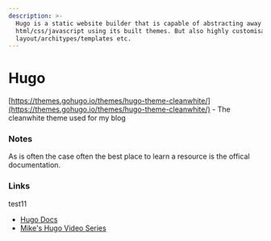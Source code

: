 ```yaml
---
description: >-
  Hugo is a static website builder that is capable of abstracting away the
  html/css/javascript using its built themes. But also highly customisable with
  layout/architypes/templates etc.
---
```


# Hugo

[https://themes.gohugo.io/themes/hugo-theme-cleanwhite/](https://themes.gohugo.io/themes/hugo-theme-cleanwhite/) - The cleanwhite theme used for my blog

### Notes

As is often the case often the best place to learn a resource is the offical documentation. 

### Links

test11

* [Hugo Docs](https://gohugo.io/documentation/)
* [Mike's Hugo Video Series](https://www.youtube.com/watch?v=bcme8AzVh6o&list=PLLAZ4kZ9dFpOnyRlyS-liKL5ReHDcj4G3&index=8&ab_channel=MikeDane)





